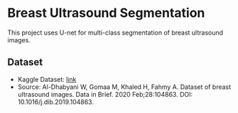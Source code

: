 # Breast Ultrasound Segmentation

This project uses U-net for multi-class segmentation of breast ultrasound images.

## Dataset
* Kaggle Dataset: [link](https://www.kaggle.com/datasets/aryashah2k/breast-ultrasound-images-dataset)
* Source: Al-Dhabyani W, Gomaa M, Khaled H, Fahmy A. Dataset of breast ultrasound images. Data in Brief. 2020 Feb;28:104863. DOI: 10.1016/j.dib.2019.104863.
